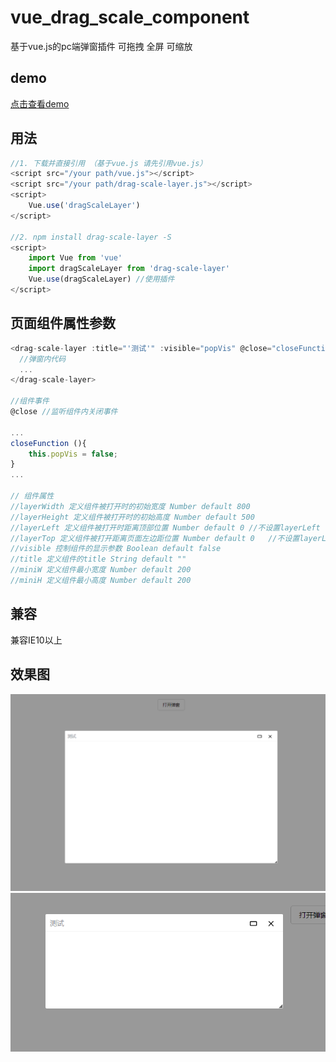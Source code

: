 # vue_drag_scale_component
基于vue.js的pc端弹窗插件 可拖拽 全屏 可缩放

## demo

[点击查看demo](https://github.com/yl1033669613/vue_drag_scale_component/blob/master/eft_pic2.jpg)

## 用法
```javascript
//1. 下载并直接引用 （基于vue.js 请先引用vue.js）
<script src="/your path/vue.js"></script>
<script src="/your path/drag-scale-layer.js"></script>
<script>
	Vue.use('dragScaleLayer')
</script>

//2. npm install drag-scale-layer -S 
<script>
	import Vue from 'vue'
	import dragScaleLayer from 'drag-scale-layer'
	Vue.use(dragScaleLayer) //使用插件
</script>
```
## 页面组件属性参数
```javascript
<drag-scale-layer :title="'测试'" :visible="popVis" @close="closeFunction">
  //弹窗内代码
  ...
</drag-scale-layer>

//组件事件
@close //监听组件内关闭事件

...
closeFunction (){
	this.popVis = false;
}
...

// 组件属性
//layerWidth 定义组件被打开时的初始宽度 Number default 800
//layerHeight 定义组件被打开时的初始高度 Number default 500
//layerLeft 定义组件被打开时距离顶部位置 Number default 0 //不设置layerLeft layerTop 默认居中
//layerTop 定义组件被打开距离页面左边距位置 Number default 0   //不设置layerLeft layerTop 默认居中
//visible 控制组件的显示参数 Boolean default false
//title 定义组件的title String default ""
//miniW 定义组件最小宽度 Number default 200
//miniH 定义组件最小高度 Number default 200
```
## 兼容
兼容IE10以上

## 效果图
![效果图](https://github.com/yl1033669613/vue_drag_scale_component/blob/master/eft_pic1.jpg)  
![效果图（缩放）](https://github.com/yl1033669613/vue_drag_scale_component/blob/master/eft_pic2.jpg)  

